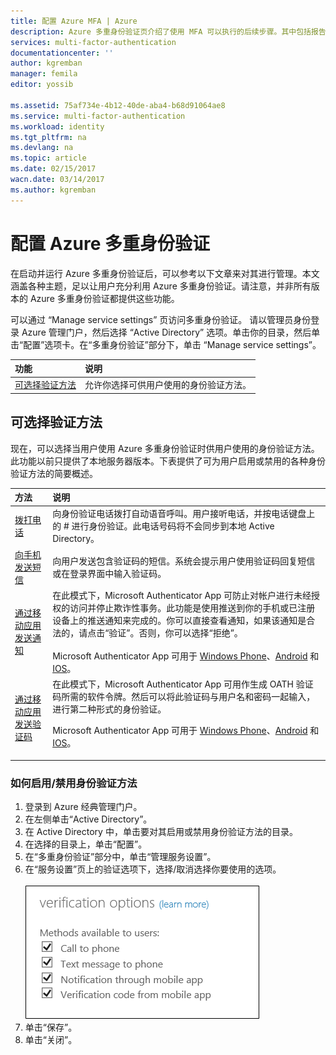 ```yaml
---
title: 配置 Azure MFA | Azure
description: Azure 多重身份验证页介绍了使用 MFA 可以执行的后续步骤。其中包括报告、欺诈警报、一次性跳过、自定义语音消息、缓存，受信任的 IP 和应用密码。
services: multi-factor-authentication
documentationcenter: ''
author: kgremban
manager: femila
editor: yossib

ms.assetid: 75af734e-4b12-40de-aba4-b68d91064ae8
ms.service: multi-factor-authentication
ms.workload: identity
ms.tgt_pltfrm: na
ms.devlang: na
ms.topic: article
ms.date: 02/15/2017
wacn.date: 03/14/2017
ms.author: kgremban
---
```


# 配置 Azure 多重身份验证

在启动并运行 Azure 多重身份验证后，可以参考以下文章来对其进行管理。本文涵盖各种主题，足以让用户充分利用 Azure 多重身份验证。请注意，并非所有版本的 Azure 多重身份验证都提供这些功能。

可以通过 “Manage service settings” 页访问多重身份验证。 请以管理员身份登录 Azure 管理门户，然后选择 “Active Directory” 选项。单击你的目录，然后单击“配置”选项卡。在“多重身份验证”部分下，单击 “Manage service settings”。

| 功能 | 说明 |
| :---- | :---- |
| [可选择验证方法](#selectable-verification-methods) | 允许你选择可供用户使用的身份验证方法。 |

## 可选择验证方法  <a name="selectable-verification-methods"></a>
现在，可以选择当用户使用 Azure 多重身份验证时供用户使用的身份验证方法。此功能以前只提供了本地服务器版本。下表提供了可为用户启用或禁用的各种身份验证方法的简要概述。

方法|说明
:------------- | :------------- | 
[拨打电话](./multi-factor-authentication-end-user-first-time-mobile-phone.md)| 向身份验证电话拨打自动语音呼叫。用户接听电话，并按电话键盘上的 # 进行身份验证。此电话号码将不会同步到本地 Active Directory。
[向手机发送短信](./multi-factor-authentication-end-user-first-time-mobile-phone.md)|向用户发送包含验证码的短信。系统会提示用户使用验证码回复短信或在登录界面中输入验证码。
[通过移动应用发送通知](./multi-factor-authentication-end-user-first-time-mobile-app.md)|在此模式下，Microsoft Authenticator App 可防止对帐户进行未经授权的访问并停止欺诈性事务。此功能是使用推送到你的手机或已注册设备上的推送通知来完成的。你可以直接查看通知，如果该通知是合法的，请点击“验证”。否则，你可以选择“拒绝”。</br></br>Microsoft Authenticator App 可用于 [Windows Phone](http://go.microsoft.com/fwlink/?Linkid=825071)、[Android](http://go.microsoft.com/fwlink/?Linkid=825072) 和 [IOS](http://go.microsoft.com/fwlink/?Linkid=825073)。|
[通过移动应用发送验证码](./multi-factor-authentication-end-user-first-time-mobile-app.md)|在此模式下，Microsoft Authenticator App 可用作生成 OATH 验证码所需的软件令牌。然后可以将此验证码与用户名和密码一起输入，进行第二种形式的身份验证。</li><p> Microsoft Authenticator App 可用于 [Windows Phone](http://go.microsoft.com/fwlink/?Linkid=825071)、[Android](http://go.microsoft.com/fwlink/?Linkid=825072) 和 [IOS](http://go.microsoft.com/fwlink/?Linkid=825073)。

### 如何启用/禁用身份验证方法

1. 登录到 Azure 经典管理门户。
2. 在左侧单击“Active Directory”。
3. 在 Active Directory 中，单击要对其启用或禁用身份验证方法的目录。
4. 在选择的目录上，单击“配置”。
5. 在“多重身份验证”部分中，单击“管理服务设置”。
6. 在“服务设置”页上的验证选项下，选择/取消选择你要使用的选项。</br></br>![验证选项](./media/multi-factor-authentication-whats-next/authmethods.png)
9. 单击“保存”。
10. 单击“关闭”。

<!---HONumber=Mooncake_0306_2017-->
<!---Update_Description: wording update -->